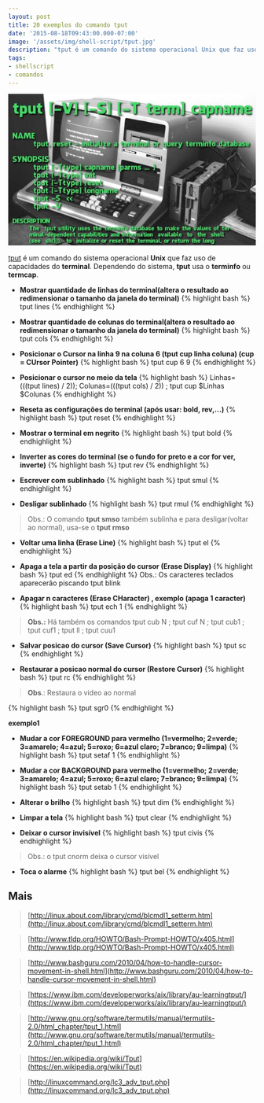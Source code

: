 ```yaml
---
layout: post
title: 20 exemplos do comando tput
date: '2015-08-18T09:43:00.000-07:00'
image: '/assets/img/shell-script/tput.jpg'
description: "tput é um comando do sistema operacional Unix que faz uso de capacidades do terminal."
tags:
- shellscript
- comandos
---
```


![20 exemplos do comando tput](/assets/img/shell-script/tput.jpg "20 exemplos do comando tput")

[tput](http://www.gnu.org/software/termutils/manual/termutils-2.0/html_chapter/tput_1.html) é um comando do sistema operacional __Unix__ que faz uso de capacidades do __terminal__. Dependendo do sistema, __tput__ usa o __terminfo__ ou __termcap__.


+ __Mostrar quantidade de linhas do terminal(altera o resultado ao redimensionar o tamanho da janela do terminal)__
{% highlight bash %}
tput lines
{% endhighlight %}


+ __Mostrar quantidade de colunas do terminal(altera o resultado ao redimensionar o tamanho da janela do terminal)__
{% highlight bash %}
tput cols
{% endhighlight %}


+ __Posicionar o Cursor na linha 9 na coluna 6 (tput cup linha coluna) (cup = CUrsor Pointer)__
{% highlight bash %}
tput cup 6 9
{% endhighlight %}

+ __Posicionar o cursor no meio da tela__
{% highlight bash %}
Linhas=$(($(tput lines) / 2)); Colunas=$(($(tput cols) / 2)) ; tput cup $Linhas $Colunas
{% endhighlight %}

+ __Reseta as configurações do terminal (após usar: bold, rev,...)__
{% highlight bash %}
tput reset
{% endhighlight %}

+ __Mostrar o terminal em negrito__
{% highlight bash %}
tput bold
{% endhighlight %}

+ __Inverter as cores do terminal (se o fundo for preto e a cor for ver, inverte)__
{% highlight bash %}
tput rev
{% endhighlight %}

+ __Escrever com sublinhado__
{% highlight bash %}
tput smul
{% endhighlight %}

+ __Desligar sublinhado__
{% highlight bash %}
tput rmul
{% endhighlight %}

> Obs.: O comando __tput smso__ também sublinha e para desligar(voltar ao normal), usa-se o __tput rmso__


+ __Voltar uma linha (Erase Line)__
{% highlight bash %}
tput el
{% endhighlight %}

+ __Apaga a tela a partir da posição do cursor (Erase Display)__
{% highlight bash %}
tput ed
{% endhighlight %}
Obs.: Os caracteres teclados aparecerão piscando
tput blink

+ __Apagar n caracteres (Erase CHaracter) , exemplo (apaga 1 caracter)__
{% highlight bash %}
tput ech 1
{% endhighlight %}

> __Obs.:__ Há também os comandos tput cub N ; tput cuf N ; tput cub1 ; tput cuf1 ; tput ll ; tput cuu1

+ __Salvar posicao do cursor (Save Cursor)__
{% highlight bash %}
tput sc
{% endhighlight %}

+ __Restaurar a posicao normal do cursor (Restore Cursor)__
{% highlight bash %}
tput rc
{% endhighlight %}

> __Obs__.: Restaura o video ao normal

{% highlight bash %}
tput sgr0
{% endhighlight %}

__exemplo1__
      

+ __Mudar a cor FOREGROUND para vermelho (1=vermelho; 2=verde; 3=amarelo; 4=azul; 5=roxo; 6=azul claro; 7=branco; 9=limpa)__
{% highlight bash %}
tput setaf 1
{% endhighlight %}

+ __Mudar a cor BACKGROUND para vermelho (1=vermelho; 2=verde; 3=amarelo; 4=azul; 5=roxo; 6=azul claro; 7=branco; 9=limpa)__
{% highlight bash %}
tput setab 1
{% endhighlight %}

+ __Alterar o brilho__
{% highlight bash %}
tput dim
{% endhighlight %}

+ __Limpar a tela__
{% highlight bash %}
tput clear
{% endhighlight %}

+ __Deixar o cursor invisível__
{% highlight bash %}
tput civis
{% endhighlight %}

> Obs.: o tput cnorm deixa o cursor visível

+ __Toca o alarme__
{% highlight bash %}
tput bel
{% endhighlight %}
    
## Mais

> [http://linux.about.com/library/cmd/blcmdl1_setterm.htm](http://linux.about.com/library/cmd/blcmdl1_setterm.htm)

> [http://www.tldp.org/HOWTO/Bash-Prompt-HOWTO/x405.html](http://www.tldp.org/HOWTO/Bash-Prompt-HOWTO/x405.html)

> [http://www.bashguru.com/2010/04/how-to-handle-cursor-movement-in-shell.html](http://www.bashguru.com/2010/04/how-to-handle-cursor-movement-in-shell.html)

> [https://www.ibm.com/developerworks/aix/library/au-learningtput/](https://www.ibm.com/developerworks/aix/library/au-learningtput/)

> [http://www.gnu.org/software/termutils/manual/termutils-2.0/html_chapter/tput_1.html](http://www.gnu.org/software/termutils/manual/termutils-2.0/html_chapter/tput_1.html)

> [https://en.wikipedia.org/wiki/Tput](https://en.wikipedia.org/wiki/Tput)

> [http://linuxcommand.org/lc3_adv_tput.php](http://linuxcommand.org/lc3_adv_tput.php)

<script async src="https://pagead2.googlesyndication.com/pagead/js/adsbygoogle.js"></script>

<!-- Informat -->
<ins class="adsbygoogle"
 style="display:block"
 data-ad-client="ca-pub-2838251107855362"
 data-ad-slot="2327980059"
 data-ad-format="auto"
 data-full-width-responsive="true"></ins>

<script>
(adsbygoogle = window.adsbygoogle || []).push({});
</script>

